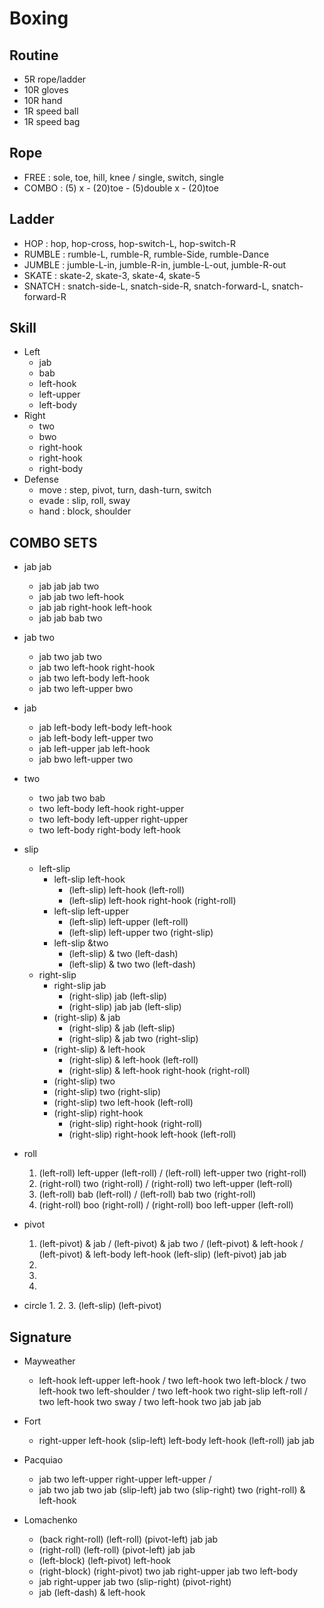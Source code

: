 # Boxing

## Routine
* 5R rope/ladder
* 10R gloves
* 10R hand
* 1R speed ball
* 1R speed bag

## Rope
* FREE    : sole, toe, hill, knee / single, switch, single
* COMBO   : (5) x - (20)toe  - (5)double x - (20)toe

## Ladder
* HOP     : hop, hop-cross, hop-switch-L, hop-switch-R
* RUMBLE  : rumble-L, rumble-R, rumble-Side, rumble-Dance
* JUMBLE  : jumble-L-in, jumble-R-in, jumble-L-out, jumble-R-out
* SKATE   : skate-2, skate-3, skate-4, skate-5
* SNATCH  : snatch-side-L, snatch-side-R, snatch-forward-L, snatch-forward-R

## Skill
* Left
  * jab
  * bab
  * left-hook
  * left-upper
  * left-body
* Right
  * two
  * bwo
  * right-hook
  * right-hook
  * right-body
* Defense
  * move  : step, pivot,	turn, dash-turn, switch
  * evade : slip, roll, sway
  * hand  : block, shoulder

## COMBO SETS
* jab jab
  *	jab jab jab two
  *	jab jab two left-hook
  *	jab jab right-hook left-hook
  *	jab jab bab two

* jab two
  *	jab two jab two
  *	jab two left-hook right-hook
  *	jab two left-body left-hook
  *	jab two left-upper bwo

* jab
  *	jab left-body left-body left-hook
  *	jab left-body left-upper two
  *	jab left-upper jab left-hook
  *	jab bwo left-upper two

* two
  *	two jab two bab
  *	two left-body left-hook right-upper
  *	two left-body left-upper right-upper
  *	two left-body right-body left-hook

* slip
  * left-slip
    * left-slip left-hook
      *	(left-slip) left-hook (left-roll)
      * (left-slip) left-hook right-hook (right-roll)
    * left-slip left-upper
      *	(left-slip) left-upper (left-roll)
      * (left-slip) left-upper two (right-slip)
    * left-slip &two
      *	(left-slip) & two (left-dash)
      *	(left-slip) & two two (left-dash)
  * right-slip
    * right-slip jab
      *	(right-slip) jab (left-slip)
      * (right-slip) jab jab (left-slip)
    * (right-slip) & jab
      * (right-slip) & jab (left-slip)
      *	(right-slip) & jab two (right-slip)
    * (right-slip) & left-hook
      * (right-slip) & left-hook (left-roll)
      * (right-slip) & left-hook right-hook (right-roll)
    *	(right-slip) two
      * (right-slip) two (right-slip)
      * (right-slip) two left-hook (left-roll)
    * (right-slip) right-hook
      * (right-slip) right-hook (right-roll)
      * (right-slip) right-hook left-hook (left-roll)
    
 * roll
   1.	(left-roll) left-upper (left-roll) / (left-roll) left-upper two (right-roll)
   2.	(right-roll) two (right-roll) / (right-roll) two left-upper (left-roll)
   3.	(left-roll) bab (left-roll) / (left-roll) bab two (right-roll)
   4.	(right-roll) boo (right-roll) / (right-roll) boo left-upper (left-roll)

 * pivot
   1.	(left-pivot) & jab / (left-pivot) & jab two / 
   (left-pivot) & left-hook / (left-pivot) & left-body left-hook
   (left-slip) (left-pivot) jab jab
   2.	
   3.
   4.

 * circle
   1.
   2.
   3.	(left-slip) (left-pivot)
   
## Signature
 * Mayweather
   * left-hook left-upper left-hook / two left-hook two left-block / two left-hook two left-shoulder / two left-hook two
   right-slip left-roll / two left-hook two sway / two left-hook two jab jab jab

 * Fort
   * right-upper left-hook (slip-left) left-body left-hook (left-roll) jab jab

 * Pacquiao
   * jab two left-upper right-upper left-upper /
   * jab two jab two jab (slip-left) jab two (slip-right) two (right-roll) & left-hook

 * Lomachenko
   * (back right-roll) (left-roll) (pivot-left) jab jab
   * (right-roll) (left-roll) (pivot-left) jab jab
   * (left-block) (left-pivot) left-hook
   * (right-block) (right-pivot) two jab right-upper jab two left-body
   * jab right-upper jab two (slip-right) (pivot-right)
   * jab (left-dash) & left-hook
